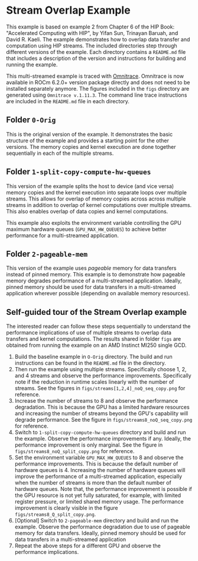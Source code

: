 # Stream Overlap Example

This example is based on example 2 from Chapter 6 of the HIP Book: "Accelerated Computing with HIP", by Yifan Sun, Trinayan Baruah, and David R. Kaeli. The example demonstrates how to overlap data transfer and computation using HIP streams. The included directories step through different versions of the example. Each directory contains a `README.md` file that includes a description of the version and instructions for building and running the example.

This multi-streamed example is traced with [Omnitrace](https://rocm.docs.amd.com/projects/omnitrace/en/latest/doxygen/html/index.html#omnitrace). Omnitrace is now available in ROCm 6.2.0+ version package directly and does not need to be installed separately anymore. The figures included in the `figs` directory are generated using `Omnitrace v.1.11.3`. The command line trace instructions are included in the `README.md` file in each directory.

## Folder `0-Orig`

This is the original version of the example. It demonstrates the basic structure of the example and provides a starting point for the other versions. The memory copies and kernel execution are done together sequentially in each of the multiple streams.

## Folder `1-split-copy-compute-hw-queues`

This version of the example splits the host to device (and vice versa) memory copies and the kernel execution into separate loops over multiple streams. This allows for overlap of memory copies across across multiple streams in addition to overlap of kernel computations over multiple streams. This also enables overlap of data copies and kernel computations.

This example also exploits the environment variable controlling the GPU maximum hardware queues (`GPU_MAX_HW_QUEUES`) to achieve better performance for a multi-streamed application.

## Folder `2-pageable-mem`

This version of the example uses *pageable* memory for data transfers instead of pinned memory. This example is to demonstrate how pageable memory degrades performance of a multi-streamed application. Ideally, pinned memory should be used for data transfers in a multi-streamed application wherever possible (depending on available memory resources).

## Self-guided tour of the Stream Overlap example

The interested reader can follow these steps sequentially to understand the performance implications of use of multiple streams to overlap data transfers and kernel computations. The results shared in folder `figs` are obtained from running the example on an AMD Instinct MI250 single GCD.

1. Build the baseline example in `O-Orig` directory. The build and run instructions can be found in the `README.md` file in the directory.
2. Then run the example using multiple streams. Specifically choose 1, 2, and 4 streams and observe the performance improvements. Specifically note if the reduction in runtime scales linearly with the number of streams. See the figures in `figs/streams[1,2,4]_noQ_seq_copy.png` for reference.
3. Increase the number of streams to 8 and observe the performance degradation. This is because the GPU has a limited hardware resources and increasing the number of streams beyond the GPU's capability will degrade performance. See the figure in `figs/streams8_noQ_seq_copy.png` for reference.
4. Switch to `1-split-copy-compute-hw-queues` directory and build and run the example. Observe the performance improvements if any. Ideally, the performance improvement is only marginal. See the figure in `figs/streams8_noQ_split_copy.png` for reference.
5. Set the environment variable `GPU_MAX_HW_QUEUES` to 8 and observe the performance improvements. This is because the default number of hardware queues is 4. Increasing the number of hardware queues will improve the performance of a multi-streamed application, especially when the number of streams is more than the default number of hardware queues. Note that, the performance improvement is possible if the GPU resource is not yet fully saturated, for example, with limited register pressure, or limited shared memory usage. The performance improvement is clearly visible in the figure `figs/streams8_Q_split_copy.png`.
6. [Optional] Switch to `2-pageable-mem` directory and build and run the example. Observe the performance degradation due to use of pageable memory for data transfers. Ideally, pinned memory should be used for data transfers in a multi-streamed application
7. Repeat the above steps for a different GPU and observe the performance implications.
